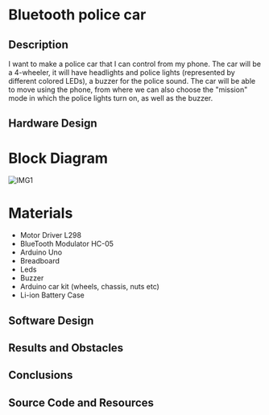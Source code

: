 # Bluetooth police car

## Description

I want to make a police car that I can control from my phone. The car will be a 4-wheeler, it will have headlights and police lights (represented by different colored LEDs), a buzzer for the police sound. The car will be able to move using the phone, from where we can also choose the "mission" mode in which the police lights turn on, as well as the buzzer.


## Hardware Design
# Block Diagram

![IMG1](imagini/diagramabloc.jpg)

# Materials
* Motor Driver L298
* BlueTooth Modulator HC-05
* Arduino Uno
* Breadboard
* Leds
* Buzzer
* Arduino car kit (wheels, chassis, nuts etc)
* Li-ion Battery Case


## Software Design


## Results and Obstacles


## Conclusions


## Source Code and Resources    

